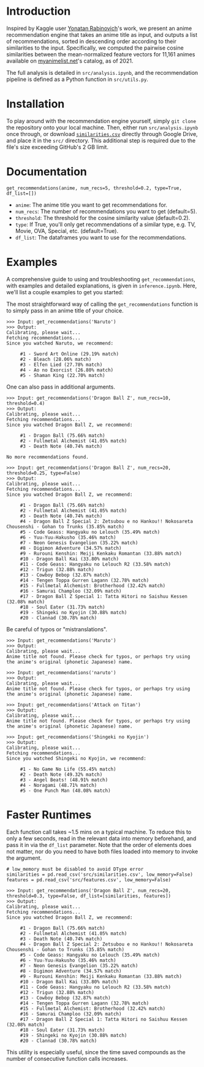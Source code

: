 # Introduction

Inspired by Kaggle user [Yonatan Rabinovich](kaggle.com/yonatanrabinovich)'s work, we present an anime recommendation engine that takes an anime title as input, and outputs a list of recommendations, sorted in descending order according to their similarities to the input. Specifically, we computed the pairwise cosine similarities between the mean-normalized feature vectors for 11,161 animes available on [myanimelist.net](https://myanimelist.net/)'s catalog, as of 2021. 

The full analysis is detailed in `src/analysis.ipynb`, and the recommendation pipeline is defined as a Python function in `src/utils.py`. 

# Installation

To play around with the recommendation engine yourself, simply `git clone` the repository onto your local machine. Then, either run `src/analysis.ipynb` once through, or download [`similarities.csv`](https://drive.google.com/drive/folders/1yOZsmFC75oBtUvpDXPoj7U887m1LvwZT?usp=sharing) directly through Google Drive, and place it in the `src/` directory. This additional step is required due to the file's size exceeding GitHub's 2 GB limit.

# Documentation

```
get_recommendations(anime, num_recs=5, threshold=0.2, type=True, df_list=[])
```
* `anime`: The anime title you want to get recommendations for.
* `num_recs`: The number of recommendations you want to get (default=5).
* `threshold`: The threshold for the cosine similarity value (default=0.2).
* `type`: If True, you'll only get recommendations of a similar type, e.g. TV, Movie, OVA, Special, etc. (default=True).
* `df_list`: The dataframes you want to use for the recommendations.

# Examples

A comprehensive guide to using and troubleshooting `get_recommendations`, with examples and detailed explanations, is given in `inference.ipynb`. Here, we'll list a couple examples to get you started:

The most straightforward way of calling the `get_recommendations` function is to simply pass in an anime title of your choice.
```
>>> Input: get_recommendations('Naruto')
>>> Output:
Calibrating, please wait...
Fetching recommendations...
Since you watched Naruto, we recommend:

	 #1 - Sword Art Online (29.19% match)
	 #2 - Bleach (28.06% match)
	 #3 - Elfen Lied (27.78% match)
	 #4 - Ao no Exorcist (26.80% match)
	 #5 - Shaman King (22.70% match)
```

One can also pass in additional arguments.
```
>>> Input: get_recommendations('Dragon Ball Z', num_recs=10, threshold=0.4)
>>> Output:
Calibrating, please wait...
Fetching recommendations...
Since you watched Dragon Ball Z, we recommend:

	 #1 - Dragon Ball (75.66% match)
	 #2 - Fullmetal Alchemist (41.05% match)
	 #3 - Death Note (40.74% match)

No more recommendations found.
```
```
>>> Input: get_recommendations('Dragon Ball Z', num_recs=20, threshold=0.25, type=False)
>>> Output:
Calibrating, please wait...
Fetching recommendations...
Since you watched Dragon Ball Z, we recommend:

	 #1 - Dragon Ball (75.66% match)
	 #2 - Fullmetal Alchemist (41.05% match)
	 #3 - Death Note (40.74% match)
	 #4 - Dragon Ball Z Special 2: Zetsubou e no Hankou!! Nokosareta Chousenshi - Gohan to Trunks (35.85% match)
	 #5 - Code Geass: Hangyaku no Lelouch (35.49% match)
	 #6 - Yuu☆Yuu☆Hakusho (35.46% match)
	 #7 - Neon Genesis Evangelion (35.22% match)
	 #8 - Digimon Adventure (34.57% match)
	 #9 - Rurouni Kenshin: Meiji Kenkaku Romantan (33.88% match)
	 #10 - Dragon Ball Kai (33.80% match)
	 #11 - Code Geass: Hangyaku no Lelouch R2 (33.58% match)
	 #12 - Trigun (32.88% match)
	 #13 - Cowboy Bebop (32.87% match)
	 #14 - Tengen Toppa Gurren Lagann (32.78% match)
	 #15 - Fullmetal Alchemist: Brotherhood (32.42% match)
	 #16 - Samurai Champloo (32.09% match)
	 #17 - Dragon Ball Z Special 1: Tatta Hitori no Saishuu Kessen (32.08% match)
	 #18 - Soul Eater (31.73% match)
	 #19 - Shingeki no Kyojin (30.88% match)
	 #20 - Clannad (30.78% match)
```

Be careful of typos or "mistranslations".
```
>>> Input: get_recommendations('Maruto')
>>> Output:
Calibrating, please wait...
Anime title not found. Please check for typos, or perhaps try using the anime's original (phonetic Japanese) name.
```
```
>>> Input: get_recommendations('naruto')
>>> Output:
Calibrating, please wait...
Anime title not found. Please check for typos, or perhaps try using the anime's original (phonetic Japanese) name.
```
```
>>> Input: get_recommendations('Attack on Titan')
>>> Output:
Calibrating, please wait...
Anime title not found. Please check for typos, or perhaps try using the anime's original (phonetic Japanese) name.
```
```
>>> Input: get_recommendations('Shingeki no Kyojin')
>>> Output:
Calibrating, please wait...
Fetching recommendations...
Since you watched Shingeki no Kyojin, we recommend:

	 #1 - No Game No Life (55.45% match)
	 #2 - Death Note (49.32% match)
	 #3 - Angel Beats! (48.91% match)
	 #4 - Noragami (48.71% match)
	 #5 - One Punch Man (48.08% match)
```

# Faster Runtimes

Each function call takes ~1.5 mins on a typical machine. To reduce this to only a few seconds, read in the relevant data into memory beforehand, and pass it in via the `df_list` parameter. Note that the order of elements does not matter, nor do you need to have both files loaded into memory to invoke the argument.
```
# low_memory must be disabled to avoid DType error
similarities = pd.read_csv('src/similarities.csv', low_memory=False)
features = pd.read_csv('src/features.csv', low_memory=False)
```
```
>>> Input: get_recommendations('Dragon Ball Z', num_recs=20, threshold=0.3, type=False, df_list=[similarities, features])
>>> Output: 
Calibrating, please wait...
Fetching recommendations...
Since you watched Dragon Ball Z, we recommend:

	 #1 - Dragon Ball (75.66% match)
	 #2 - Fullmetal Alchemist (41.05% match)
	 #3 - Death Note (40.74% match)
	 #4 - Dragon Ball Z Special 2: Zetsubou e no Hankou!! Nokosareta Chousenshi - Gohan to Trunks (35.85% match)
	 #5 - Code Geass: Hangyaku no Lelouch (35.49% match)
	 #6 - Yuu☆Yuu☆Hakusho (35.46% match)
	 #7 - Neon Genesis Evangelion (35.22% match)
	 #8 - Digimon Adventure (34.57% match)
	 #9 - Rurouni Kenshin: Meiji Kenkaku Romantan (33.88% match)
	 #10 - Dragon Ball Kai (33.80% match)
	 #11 - Code Geass: Hangyaku no Lelouch R2 (33.58% match)
	 #12 - Trigun (32.88% match)
	 #13 - Cowboy Bebop (32.87% match)
	 #14 - Tengen Toppa Gurren Lagann (32.78% match)
	 #15 - Fullmetal Alchemist: Brotherhood (32.42% match)
	 #16 - Samurai Champloo (32.09% match)
	 #17 - Dragon Ball Z Special 1: Tatta Hitori no Saishuu Kessen (32.08% match)
	 #18 - Soul Eater (31.73% match)
	 #19 - Shingeki no Kyojin (30.88% match)
	 #20 - Clannad (30.78% match)
```
This utility is especially useful, since the time saved compounds as the number of consecutive function calls increases.
